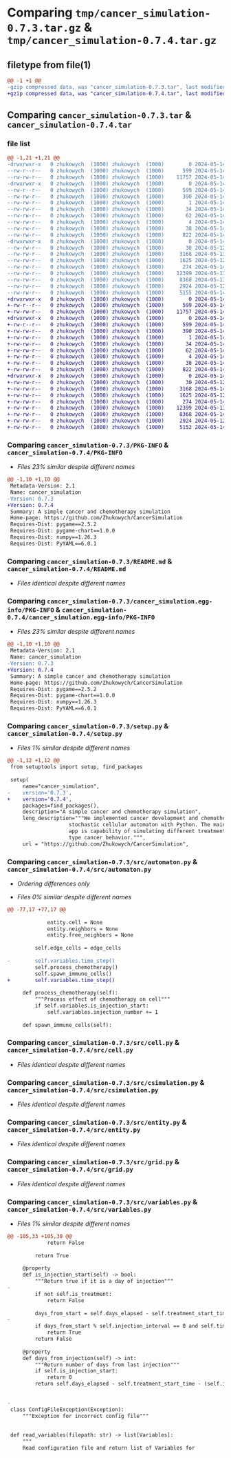 # Comparing `tmp/cancer_simulation-0.7.3.tar.gz` & `tmp/cancer_simulation-0.7.4.tar.gz`

## filetype from file(1)

```diff
@@ -1 +1 @@
-gzip compressed data, was "cancer_simulation-0.7.3.tar", last modified: Tue May 14 04:17:51 2024, max compression
+gzip compressed data, was "cancer_simulation-0.7.4.tar", last modified: Tue May 14 05:30:21 2024, max compression
```

## Comparing `cancer_simulation-0.7.3.tar` & `cancer_simulation-0.7.4.tar`

### file list

```diff
@@ -1,21 +1,21 @@
-drwxrwxr-x   0 zhukowych  (1000) zhukowych  (1000)        0 2024-05-14 04:17:51.428361 cancer_simulation-0.7.3/
--rw-r--r--   0 zhukowych  (1000) zhukowych  (1000)      599 2024-05-14 04:17:51.428361 cancer_simulation-0.7.3/PKG-INFO
--rw-rw-r--   0 zhukowych  (1000) zhukowych  (1000)    11757 2024-05-14 04:13:21.000000 cancer_simulation-0.7.3/README.md
-drwxrwxr-x   0 zhukowych  (1000) zhukowych  (1000)        0 2024-05-14 04:17:51.424361 cancer_simulation-0.7.3/cancer_simulation.egg-info/
--rw-r--r--   0 zhukowych  (1000) zhukowych  (1000)      599 2024-05-14 04:17:51.000000 cancer_simulation-0.7.3/cancer_simulation.egg-info/PKG-INFO
--rw-rw-r--   0 zhukowych  (1000) zhukowych  (1000)      390 2024-05-14 04:17:51.000000 cancer_simulation-0.7.3/cancer_simulation.egg-info/SOURCES.txt
--rw-rw-r--   0 zhukowych  (1000) zhukowych  (1000)        1 2024-05-14 04:17:51.000000 cancer_simulation-0.7.3/cancer_simulation.egg-info/dependency_links.txt
--rw-rw-r--   0 zhukowych  (1000) zhukowych  (1000)       34 2024-05-14 04:17:51.000000 cancer_simulation-0.7.3/cancer_simulation.egg-info/entry_points.txt
--rw-rw-r--   0 zhukowych  (1000) zhukowych  (1000)       62 2024-05-14 04:17:51.000000 cancer_simulation-0.7.3/cancer_simulation.egg-info/requires.txt
--rw-rw-r--   0 zhukowych  (1000) zhukowych  (1000)        4 2024-05-14 04:17:51.000000 cancer_simulation-0.7.3/cancer_simulation.egg-info/top_level.txt
--rw-rw-r--   0 zhukowych  (1000) zhukowych  (1000)       38 2024-05-14 04:17:51.428361 cancer_simulation-0.7.3/setup.cfg
--rw-rw-r--   0 zhukowych  (1000) zhukowych  (1000)      822 2024-05-14 04:17:44.000000 cancer_simulation-0.7.3/setup.py
-drwxrwxr-x   0 zhukowych  (1000) zhukowych  (1000)        0 2024-05-14 04:17:51.424361 cancer_simulation-0.7.3/src/
--rw-rw-r--   0 zhukowych  (1000) zhukowych  (1000)       30 2024-05-12 18:56:52.000000 cancer_simulation-0.7.3/src/__init__.py
--rw-rw-r--   0 zhukowych  (1000) zhukowych  (1000)     3168 2024-05-13 20:56:21.000000 cancer_simulation-0.7.3/src/automaton.py
--rw-rw-r--   0 zhukowych  (1000) zhukowych  (1000)     1625 2024-05-12 17:43:44.000000 cancer_simulation-0.7.3/src/cell.py
--rw-rw-r--   0 zhukowych  (1000) zhukowych  (1000)      274 2024-05-14 04:13:21.000000 cancer_simulation-0.7.3/src/constants.py
--rw-rw-r--   0 zhukowych  (1000) zhukowych  (1000)    12399 2024-05-13 13:03:22.000000 cancer_simulation-0.7.3/src/csimulation.py
--rw-rw-r--   0 zhukowych  (1000) zhukowych  (1000)     8368 2024-05-13 20:53:28.000000 cancer_simulation-0.7.3/src/entity.py
--rw-rw-r--   0 zhukowych  (1000) zhukowych  (1000)     2924 2024-05-12 19:00:03.000000 cancer_simulation-0.7.3/src/grid.py
--rw-rw-r--   0 zhukowych  (1000) zhukowych  (1000)     5155 2024-05-14 04:14:52.000000 cancer_simulation-0.7.3/src/variables.py
+drwxrwxr-x   0 zhukowych  (1000) zhukowych  (1000)        0 2024-05-14 05:30:21.269339 cancer_simulation-0.7.4/
+-rw-r--r--   0 zhukowych  (1000) zhukowych  (1000)      599 2024-05-14 05:30:21.269339 cancer_simulation-0.7.4/PKG-INFO
+-rw-rw-r--   0 zhukowych  (1000) zhukowych  (1000)    11757 2024-05-14 04:13:21.000000 cancer_simulation-0.7.4/README.md
+drwxrwxr-x   0 zhukowych  (1000) zhukowych  (1000)        0 2024-05-14 05:30:21.269339 cancer_simulation-0.7.4/cancer_simulation.egg-info/
+-rw-r--r--   0 zhukowych  (1000) zhukowych  (1000)      599 2024-05-14 05:30:21.000000 cancer_simulation-0.7.4/cancer_simulation.egg-info/PKG-INFO
+-rw-rw-r--   0 zhukowych  (1000) zhukowych  (1000)      390 2024-05-14 05:30:21.000000 cancer_simulation-0.7.4/cancer_simulation.egg-info/SOURCES.txt
+-rw-rw-r--   0 zhukowych  (1000) zhukowych  (1000)        1 2024-05-14 05:30:21.000000 cancer_simulation-0.7.4/cancer_simulation.egg-info/dependency_links.txt
+-rw-rw-r--   0 zhukowych  (1000) zhukowych  (1000)       34 2024-05-14 05:30:21.000000 cancer_simulation-0.7.4/cancer_simulation.egg-info/entry_points.txt
+-rw-rw-r--   0 zhukowych  (1000) zhukowych  (1000)       62 2024-05-14 05:30:21.000000 cancer_simulation-0.7.4/cancer_simulation.egg-info/requires.txt
+-rw-rw-r--   0 zhukowych  (1000) zhukowych  (1000)        4 2024-05-14 05:30:21.000000 cancer_simulation-0.7.4/cancer_simulation.egg-info/top_level.txt
+-rw-rw-r--   0 zhukowych  (1000) zhukowych  (1000)       38 2024-05-14 05:30:21.269339 cancer_simulation-0.7.4/setup.cfg
+-rw-rw-r--   0 zhukowych  (1000) zhukowych  (1000)      822 2024-05-14 05:30:07.000000 cancer_simulation-0.7.4/setup.py
+drwxrwxr-x   0 zhukowych  (1000) zhukowych  (1000)        0 2024-05-14 05:30:21.269339 cancer_simulation-0.7.4/src/
+-rw-rw-r--   0 zhukowych  (1000) zhukowych  (1000)       30 2024-05-12 18:56:52.000000 cancer_simulation-0.7.4/src/__init__.py
+-rw-rw-r--   0 zhukowych  (1000) zhukowych  (1000)     3168 2024-05-14 05:20:47.000000 cancer_simulation-0.7.4/src/automaton.py
+-rw-rw-r--   0 zhukowych  (1000) zhukowych  (1000)     1625 2024-05-12 17:43:44.000000 cancer_simulation-0.7.4/src/cell.py
+-rw-rw-r--   0 zhukowych  (1000) zhukowych  (1000)      274 2024-05-14 04:13:21.000000 cancer_simulation-0.7.4/src/constants.py
+-rw-rw-r--   0 zhukowych  (1000) zhukowych  (1000)    12399 2024-05-13 13:03:22.000000 cancer_simulation-0.7.4/src/csimulation.py
+-rw-rw-r--   0 zhukowych  (1000) zhukowych  (1000)     8368 2024-05-14 05:19:28.000000 cancer_simulation-0.7.4/src/entity.py
+-rw-rw-r--   0 zhukowych  (1000) zhukowych  (1000)     2924 2024-05-12 19:00:03.000000 cancer_simulation-0.7.4/src/grid.py
+-rw-rw-r--   0 zhukowych  (1000) zhukowych  (1000)     5152 2024-05-14 05:22:27.000000 cancer_simulation-0.7.4/src/variables.py
```

### Comparing `cancer_simulation-0.7.3/PKG-INFO` & `cancer_simulation-0.7.4/PKG-INFO`

 * *Files 23% similar despite different names*

```diff
@@ -1,10 +1,10 @@
 Metadata-Version: 2.1
 Name: cancer_simulation
-Version: 0.7.3
+Version: 0.7.4
 Summary: A simple cancer and chemotherapy simulation
 Home-page: https://github.com/Zhukowych/CancerSimulation
 Requires-Dist: pygame==2.5.2
 Requires-Dist: pygame-chart==1.0.0
 Requires-Dist: numpy==1.26.3
 Requires-Dist: PyYAML==6.0.1
```

### Comparing `cancer_simulation-0.7.3/README.md` & `cancer_simulation-0.7.4/README.md`

 * *Files identical despite different names*

### Comparing `cancer_simulation-0.7.3/cancer_simulation.egg-info/PKG-INFO` & `cancer_simulation-0.7.4/cancer_simulation.egg-info/PKG-INFO`

 * *Files 23% similar despite different names*

```diff
@@ -1,10 +1,10 @@
 Metadata-Version: 2.1
 Name: cancer_simulation
-Version: 0.7.3
+Version: 0.7.4
 Summary: A simple cancer and chemotherapy simulation
 Home-page: https://github.com/Zhukowych/CancerSimulation
 Requires-Dist: pygame==2.5.2
 Requires-Dist: pygame-chart==1.0.0
 Requires-Dist: numpy==1.26.3
 Requires-Dist: PyYAML==6.0.1
```

### Comparing `cancer_simulation-0.7.3/setup.py` & `cancer_simulation-0.7.4/setup.py`

 * *Files 1% similar despite different names*

```diff
@@ -1,12 +1,12 @@
 from setuptools import setup, find_packages
 
 setup(
     name="cancer_simulation",
-    version='0.7.3',
+    version='0.7.4',
     packages=find_packages(),
     description="A simple cancer and chemotherapy simulation",
     long_description="""We implemented cancer development and chemotherapy impact simulation using
                    stochastic cellular automaton with Python. The main feature of implemented 
                    app is capability of simulating different treatment strategies under same-
                    type cancer behavior.""",
     url = "https://github.com/Zhukowych/CancerSimulation",
```

### Comparing `cancer_simulation-0.7.3/src/automaton.py` & `cancer_simulation-0.7.4/src/automaton.py`

 * *Ordering differences only*

 * *Files 0% similar despite different names*

```diff
@@ -77,17 +77,17 @@
 
             entity.cell = None
             entity.neighbors = None
             entity.free_neighbors = None
 
         self.edge_cells = edge_cells
 
-        self.variables.time_step()
         self.process_chemotherapy()
         self.spawn_immune_cells()
+        self.variables.time_step()
 
     def process_chemotherapy(self):
         """Process effect of chemotherapy on cell"""
         if self.variables.is_injection_start:
             self.variables.injection_number += 1
 
     def spawn_immune_cells(self):
```

### Comparing `cancer_simulation-0.7.3/src/cell.py` & `cancer_simulation-0.7.4/src/cell.py`

 * *Files identical despite different names*

### Comparing `cancer_simulation-0.7.3/src/csimulation.py` & `cancer_simulation-0.7.4/src/csimulation.py`

 * *Files identical despite different names*

### Comparing `cancer_simulation-0.7.3/src/entity.py` & `cancer_simulation-0.7.4/src/entity.py`

 * *Files identical despite different names*

### Comparing `cancer_simulation-0.7.3/src/grid.py` & `cancer_simulation-0.7.4/src/grid.py`

 * *Files identical despite different names*

### Comparing `cancer_simulation-0.7.3/src/variables.py` & `cancer_simulation-0.7.4/src/variables.py`

 * *Files 1% similar despite different names*

```diff
@@ -105,33 +105,30 @@
             return False
 
         return True
 
     @property
     def is_injection_start(self) -> bool:
         """Return true if it is a day of injection"""
-
         if not self.is_treatment:
             return False
 
         days_from_start = self.days_elapsed - self.treatment_start_time
-
         if days_from_start % self.injection_interval == 0 and self.time % 24 == 0:
             return True
         return False
 
     @property
     def days_from_injection(self) -> int:
         """Return number of days from last injection""" 
         if self.is_injection_start:
             return 0
         return self.days_elapsed - self.treatment_start_time - (self.injection_number - 1) * self.injection_interval
 
 
-
 class ConfigFileException(Exception):
     """Exception for incorrect config file"""
 
 
 def read_variables(filepath: str) -> list[Variables]:
     """
     Read configuration file and return list of Variables for
```

